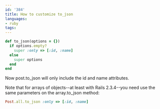```yaml
---
id: '384'
title: How to customize to_json
languages:
- ruby
tags:
---
```


```ruby
def to_json(options = {})
  if options.empty?
    super :only => [:id, :name]
  else
    super options
  end
end
```
    

Now post.to\_json will only include the id and name attributes.

Note that for arrays of objects--at least with Rails 2.3.4--you need use the same parameters on the array.to\_json method:


```ruby
Post.all.to_json :only => [:id, :name]
```
    

